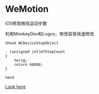 # WeMotion
iOS修改微信运动步数


利用MonkeyDev和Logos，修改容易快速修改

```
%hook WCDeviceStepObject
 
- (unsigned int)m7StepCount
{
    %orig;
    return 66888;
}
 
%end
```

[Look here](http://shengshui.com/?p=3579)


